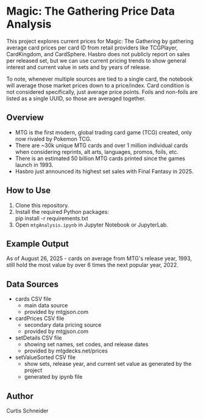 # Magic: The Gathering Price Data Analysis
This project explores current prices for Magic: The Gathering by gathering average card prices per card ID from retail providers like TCGPlayer, CardKingdom, and CardSphere. Hasbro does not publicly report on sales per released set, but we can use current pricing trends to show general interest and current value in sets and by years of release.  

To note, whenever multiple sources are tied to a single card, the notebook will average those market prices down to a price/index. Card condition is not considered specifically, just average price points. Foils and non-foils are listed as a single UUID, so those are averaged together.

## Overview
- MTG is the first modern, global trading card game (TCG) created, only now rivaled by Pokemon TCG.  
- There are ~30k unique MTG cards and over 1 million individual cards when considering reprints, alt arts, languages, promos, foils, etc.  
- There is an estimated 50 billion MTG cards printed since the games launch in 1993.  
- Hasbro just announced its highest set sales with Final Fantasy in 2025.

## How to Use
1. Clone this repository.
2. Install the required Python packages:  
   pip install -r requirements.txt
3. Open `mtgAnalysis.ipynb` in Jupyter Notebook or JupyterLab.

## Example Output
As of August 26, 2025 - cards on average from MTG's release year, 1993, still hold the most value by over 6 times the next popular year, 2022.

## Data Sources
- cards CSV file
    * main data source
    * provided by mtgjson.com
- cardPrices CSV file
    * secondary data pricing source
    * provided by mtgjson.com
- setDetails CSV file
    * showing set names, set codes, and release dates
    * provided by mtgdecks.net/prices
- setValueSorted CSV file
    * show sets, release year, and current set value as generated by the project
    * generated by ipynb file


## Author
Curtis Schneider